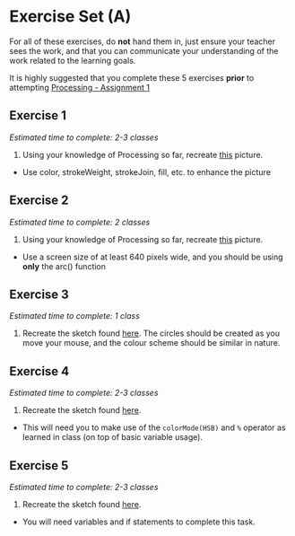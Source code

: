 # Exercise Set (A)

For all of these exercises, do **not** hand them in, just ensure your teacher sees the work, and that you can communicate your understanding of the work related to the learning goals.

It is highly suggested that you complete these 5 exercises **prior** to attempting [Processing - Assignment 1](Processing-Assignment-1)

## Exercise 1
_Estimated time to complete: 2-3 classes_

1. Using your knowledge of Processing so far, recreate [this](http://mrseidel.com/images/Processing/3U/Exercise1_3U.png) picture.
  * Use color, strokeWeight, strokeJoin, fill, etc. to enhance the picture

## Exercise 2
_Estimated time to complete: 2 classes_

1. Using your knowledge of Processing so far, recreate [this](http://mrseidel.com/images/Processing/3U/Exercise2_3U.png) picture.
  * Use a screen size of at least 640 pixels wide, and you should be using **only** the arc() function

## Exercise 3
_Estimated time to complete: 1 class_

1. Recreate the sketch found [here](http://mrseidel.com/images/Processing/3U/Exercise3_3U.gif).  The circles should be created as you move your mouse, and the colour scheme should be similar in nature.

## Exercise 4
_Estimated time to complete: 2-3 classes_

1. Recreate the sketch found [here](http://mrseidel.com/images/Processing/3U/Exercise4_3U.gif).  
  * This will need you to make use of the ```colorMode(HSB)``` and ```%``` operator as learned in class (on top of basic variable usage).  

## Exercise 5
_Estimated time to complete: 2-3 classes_

1. Recreate the sketch found [here](http://mrseidel.com/images/Processing/3U/Exercise5_3U.gif). 
  * You will need variables and if statements to complete this task.